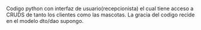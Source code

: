 Codigo python con interfaz de usuario(recepcionista) el cual tiene acceso a CRUDS de tanto los clientes como las mascotas. La gracia del codigo recide en el modelo dto/dao supongo.
